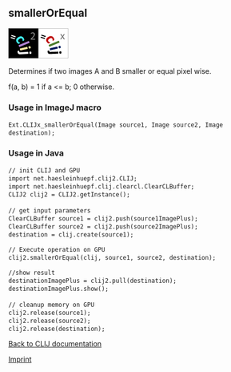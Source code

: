 ## smallerOrEqual
![Image](images/mini_clij2_logo.png)![Image](images/mini_clijx_logo.png)

Determines if two images A and B smaller or equal pixel wise.

f(a, b) = 1 if a <= b; 0 otherwise. 

### Usage in ImageJ macro
```
Ext.CLIJx_smallerOrEqual(Image source1, Image source2, Image destination);
```


### Usage in Java
```
// init CLIJ and GPU
import net.haesleinhuepf.clij2.CLIJ;
import net.haesleinhuepf.clij.clearcl.ClearCLBuffer;
CLIJ2 clij2 = CLIJ2.getInstance();

// get input parameters
ClearCLBuffer source1 = clij2.push(source1ImagePlus);
ClearCLBuffer source2 = clij2.push(source2ImagePlus);
destination = clij.create(source1);
```

```
// Execute operation on GPU
clij2.smallerOrEqual(clij, source1, source2, destination);
```

```
//show result
destinationImagePlus = clij2.pull(destination);
destinationImagePlus.show();

// cleanup memory on GPU
clij2.release(source1);
clij2.release(source2);
clij2.release(destination);
```


[Back to CLIJ documentation](https://clij.github.io/)

[Imprint](https://clij.github.io/imprint)
